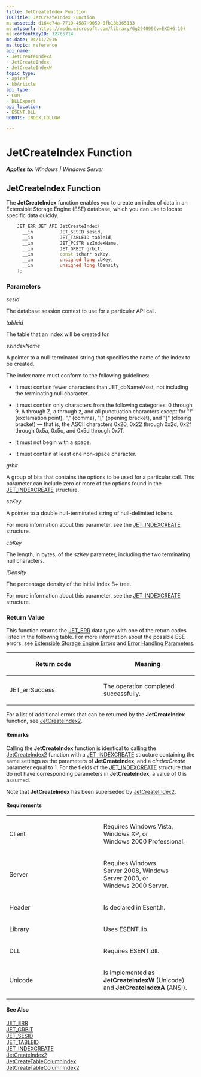 ```yaml
---
title: JetCreateIndex Function
TOCTitle: JetCreateIndex Function
ms:assetid: d164e74a-7719-4587-9059-8fb18b365133
ms:mtpsurl: https://msdn.microsoft.com/library/Gg294099(v=EXCHG.10)
ms:contentKeyID: 32765714
ms.date: 04/11/2016
ms.topic: reference
api_name: 
- JetCreateIndexA
- JetCreateIndex
- JetCreateIndexW
topic_type: 
- apiref
- kbArticle
api_type: 
- COM
- DLLExport
api_location: 
- ESENT.DLL
ROBOTS: INDEX,FOLLOW

---
```


# JetCreateIndex Function


_**Applies to:** Windows | Windows Server_

## JetCreateIndex Function

The **JetCreateIndex** function enables you to create an index of data in an Extensible Storage Engine (ESE) database, which you can use to locate specific data quickly.

```cpp
    JET_ERR JET_API JetCreateIndex(
      __in          JET_SESID sesid,
      __in          JET_TABLEID tableid,
      __in          JET_PCSTR szIndexName,
      __in          JET_GRBIT grbit,
      __in          const tchar* szKey,
      __in          unsigned long cbKey,
      __in          unsigned long lDensity
    );
```

### Parameters

*sesid*

The database session context to use for a particular API call.

*tableid*

The table that an index will be created for.

*szIndexName*

A pointer to a null-terminated string that specifies the name of the index to be created.

The index name must conform to the following guidelines:

  - It must contain fewer characters than JET_cbNameMost, not including the terminating null character.

  - It must contain only characters from the following categories: 0 through 9, A through Z, a through z, and all punctuation characters except for "\!" (exclamation point), "," (comma), "\[" (opening bracket), and "\]" (closing bracket) — that is, the ASCII characters 0x20, 0x22 through 0x2d, 0x2f through 0x5a, 0x5c, and 0x5d through 0x7f.

  - It must not begin with a space.

  - It must contain at least one non-space character.

*grbit*

A group of bits that contains the options to be used for a particular call. This parameter can include zero or more of the options found in the [JET_INDEXCREATE](gg269186\(v=exchg.10\).md) structure.

*szKey*

A pointer to a double null-terminated string of null-delimited tokens.

For more information about this parameter, see the [JET_INDEXCREATE](gg269186\(v=exchg.10\).md) structure.

*cbKey*

The length, in bytes, of the *szKey* parameter, including the two terminating null characters.

*lDensity*

The percentage density of the initial index B+ tree.

For more information about this parameter, see the [JET_INDEXCREATE](gg269186\(v=exchg.10\).md) structure.

### Return Value

This function returns the [JET_ERR](gg294092\(v=exchg.10\).md) data type with one of the return codes listed in the following table. For more information about the possible ESE errors, see [Extensible Storage Engine Errors](gg269184\(v=exchg.10\).md) and [Error Handling Parameters](gg269173\(v=exchg.10\).md).

<table>
<colgroup>
<col style="width: 50%" />
<col style="width: 50%" />
</colgroup>
<thead>
<tr class="header">
<th><p>Return code</p></th>
<th><p>Meaning</p></th>
</tr>
</thead>
<tbody>
<tr class="odd">
<td><p>JET_errSuccess</p></td>
<td><p>The operation completed successfully.</p></td>
</tr>
</tbody>
</table>


For a list of additional errors that can be returned by the **JetCreateIndex** function, see [JetCreateIndex2](gg269324\(v=exchg.10\).md).

#### Remarks

Calling the **JetCreateIndex** function is identical to calling the [JetCreateIndex2](gg269324\(v=exchg.10\).md) function with a [JET_INDEXCREATE](gg269186\(v=exchg.10\).md) structure containing the same settings as the parameters of **JetCreateIndex**, and a *cIndexCreate* parameter equal to 1. For the fields of the [JET_INDEXCREATE](gg269186\(v=exchg.10\).md) structure that do not have corresponding parameters in **JetCreateIndex**, a value of 0 is assumed.

Note that **JetCreateIndex** has been superseded by [JetCreateIndex2](gg269324\(v=exchg.10\).md).

#### Requirements

<table>
<colgroup>
<col style="width: 50%" />
<col style="width: 50%" />
</colgroup>
<tbody>
<tr class="odd">
<td><p>Client</p></td>
<td><p>Requires Windows Vista, Windows XP, or Windows 2000 Professional.</p></td>
</tr>
<tr class="even">
<td><p>Server</p></td>
<td><p>Requires Windows Server 2008, Windows Server 2003, or Windows 2000 Server.</p></td>
</tr>
<tr class="odd">
<td><p>Header</p></td>
<td><p>Is declared in Esent.h.</p></td>
</tr>
<tr class="even">
<td><p>Library</p></td>
<td><p>Uses ESENT.lib.</p></td>
</tr>
<tr class="odd">
<td><p>DLL</p></td>
<td><p>Requires ESENT.dll.</p></td>
</tr>
<tr class="even">
<td><p>Unicode</p></td>
<td><p>Is implemented as <strong>JetCreateIndexW</strong> (Unicode) and <strong>JetCreateIndexA</strong> (ANSI).</p></td>
</tr>
</tbody>
</table>


#### See Also

[JET_ERR](gg294092\(v=exchg.10\).md)  
[JET_GRBIT](gg294066\(v=exchg.10\).md)  
[JET_SESID](gg269253\(v=exchg.10\).md)  
[JET_TABLEID](gg269182\(v=exchg.10\).md)  
[JET_INDEXCREATE](gg269186\(v=exchg.10\).md)  
[JetCreateIndex2](gg269324\(v=exchg.10\).md)  
[JetCreateTableColumnIndex](gg269343\(v=exchg.10\).md)  
[JetCreateTableColumnIndex2](gg294057\(v=exchg.10\).md)

